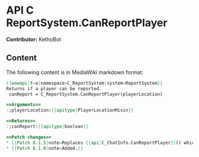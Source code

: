 # API C ReportSystem.CanReportPlayer

**Contributor:** KethoBot

## Content

The following content is in MediaWiki markdown format:

```mediawiki
{{wowapi|t=a|namespace=C_ReportSystem|system=ReportSystem}}
Returns if a player can be reported.
 canReport = C_ReportSystem.CanReportPlayer(playerLocation)

==Arguments==
:;playerLocation:{{apitype|PlayerLocationMixin}}

==Returns==
:;canReport:{{apitype|boolean}}

==Patch changes==
* {{Patch 8.1.5|note=Replaces {{api|C_ChatInfo.CanReportPlayer}}() which is deprecated<sup>[https://www.townlong-yak.com/framexml/8.1.5/Blizzard_Deprecated/Deprecated_8_1_0.lua#210]</sup>}}
* {{Patch 8.1.0|note=Added.}}
```
